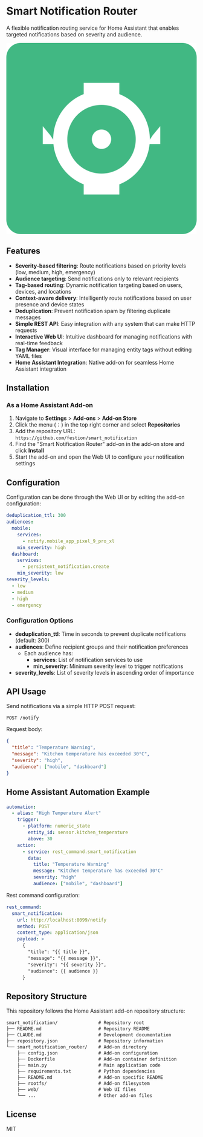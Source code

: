 # Smart Notification Router

A flexible notification routing service for Home Assistant that enables targeted notifications based on severity and audience.

![Smart Notification Router](https://github.com/festion/smart_notification/raw/main/smart_notification_router/logo.svg)

## Features

- **Severity-based filtering**: Route notifications based on priority levels (low, medium, high, emergency)
- **Audience targeting**: Send notifications only to relevant recipients
- **Tag-based routing**: Dynamic notification targeting based on users, devices, and locations
- **Context-aware delivery**: Intelligently route notifications based on user presence and device states
- **Deduplication**: Prevent notification spam by filtering duplicate messages
- **Simple REST API**: Easy integration with any system that can make HTTP requests
- **Interactive Web UI**: Intuitive dashboard for managing notifications with real-time feedback
- **Tag Manager**: Visual interface for managing entity tags without editing YAML files
- **Home Assistant Integration**: Native add-on for seamless Home Assistant integration

## Installation

### As a Home Assistant Add-on

1. Navigate to **Settings** > **Add-ons** > **Add-on Store**
2. Click the menu (⋮) in the top right corner and select **Repositories**
3. Add the repository URL: `https://github.com/festion/smart_notification`
4. Find the "Smart Notification Router" add-on in the add-on store and click **Install**
5. Start the add-on and open the Web UI to configure your notification settings

## Configuration

Configuration can be done through the Web UI or by editing the add-on configuration:

```yaml
deduplication_ttl: 300
audiences:
  mobile:
    services:
      - notify.mobile_app_pixel_9_pro_xl
    min_severity: high
  dashboard:
    services:
      - persistent_notification.create
    min_severity: low
severity_levels:
  - low
  - medium
  - high
  - emergency
```

### Configuration Options

- **deduplication_ttl**: Time in seconds to prevent duplicate notifications (default: 300)
- **audiences**: Define recipient groups and their notification preferences
  - Each audience has:
    - **services**: List of notification services to use
    - **min_severity**: Minimum severity level to trigger notifications
- **severity_levels**: List of severity levels in ascending order of importance

## API Usage

Send notifications via a simple HTTP POST request:

```
POST /notify
```

Request body:
```json
{
  "title": "Temperature Warning",
  "message": "Kitchen temperature has exceeded 30°C",
  "severity": "high",
  "audience": ["mobile", "dashboard"]
}
```

## Home Assistant Automation Example

```yaml
automation:
  - alias: "High Temperature Alert"
    trigger:
      - platform: numeric_state
        entity_id: sensor.kitchen_temperature
        above: 30
    action:
      - service: rest_command.smart_notification
        data:
          title: "Temperature Warning"
          message: "Kitchen temperature has exceeded 30°C"
          severity: "high"
          audience: ["mobile", "dashboard"]
```

Rest command configuration:
```yaml
rest_command:
  smart_notification:
    url: http://localhost:8099/notify
    method: POST
    content_type: application/json
    payload: >
      {
        "title": "{{ title }}",
        "message": "{{ message }}",
        "severity": "{{ severity }}",
        "audience": {{ audience }}
      }
```

## Repository Structure

This repository follows the Home Assistant add-on repository structure:

```
smart_notification/               # Repository root
├── README.md                     # Repository README
├── CLAUDE.md                     # Development documentation
├── repository.json               # Repository information
└── smart_notification_router/    # Add-on directory
    ├── config.json               # Add-on configuration
    ├── Dockerfile                # Add-on container definition
    ├── main.py                   # Main application code
    ├── requirements.txt          # Python dependencies
    ├── README.md                 # Add-on specific README
    ├── rootfs/                   # Add-on filesystem
    ├── web/                      # Web UI files
    └── ...                       # Other add-on files
```

## License

MIT